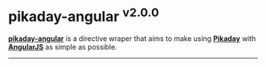 # __pikaday-angular__ <sup>v2.0.0 </sup>
[__pikaday-angular__](https://github.com/nverba/pikaday-angular) is a directive wraper that aims to make using __[Pikaday](https://github.com/dbushell/Pikaday)__ with __[AngularJS](https://angularjs.org/)__ as simple as possible.


------------------------------------------------------------------------------
